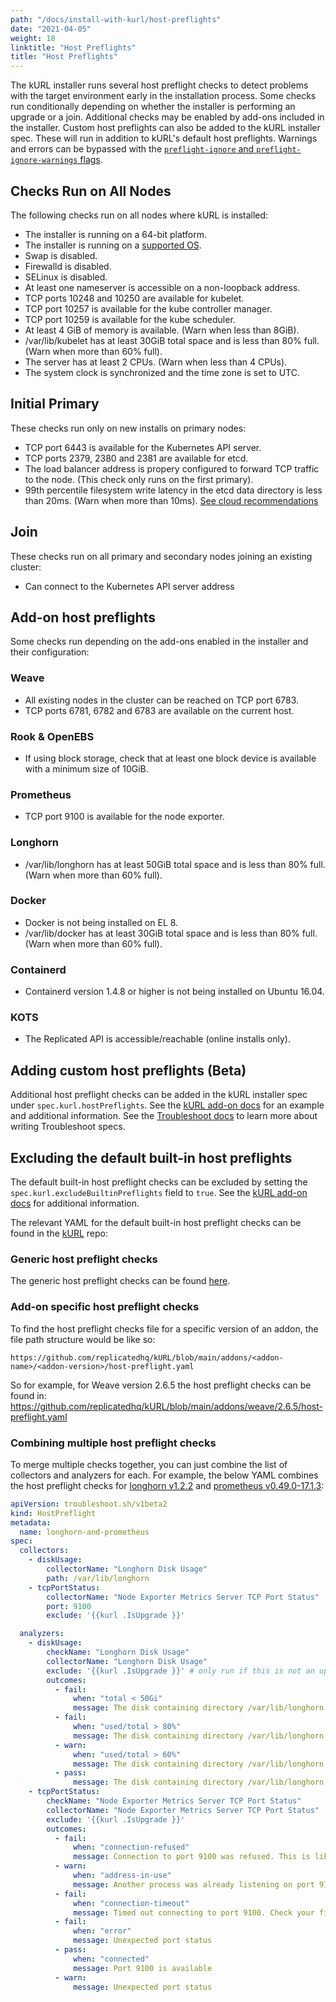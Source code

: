 ```yaml
---
path: "/docs/install-with-kurl/host-preflights"
date: "2021-04-05"
weight: 18
linktitle: "Host Preflights"
title: "Host Preflights"
---
```


The kURL installer runs several host preflight checks to detect problems with the target environment early in the installation process.
Some checks run conditionally depending on whether the installer is performing an upgrade or a join.
Additional checks may be enabled by add-ons included in the installer.
Custom host preflights can also be added to the kURL installer spec. These will run in addition to kURL's default host preflights.
Warnings and errors can be bypassed with the [`preflight-ignore` and `preflight-ignore-warnings` flags](/docs/install-with-kurl/advanced-options).

## Checks Run on All Nodes

The following checks run on all nodes where kURL is installed:

* The installer is running on a 64-bit platform.
* The installer is running on a [supported OS](/docs/install-with-kurl/system-requirements#supported-operating-systems).
* Swap is disabled.
* Firewalld is disabled.
* SELinux is disabled.
* At least one nameserver is accessible on a non-loopback address.
* TCP ports 10248 and 10250 are available for kubelet.
* TCP port 10257 is available for the kube controller manager.
* TCP port 10259 is available for the kube scheduler.
* At least 4 GiB of memory is available. (Warn when less than 8GiB).
* /var/lib/kubelet has at least 30GiB total space and is less than 80% full. (Warn when more than 60% full).
* The server has at least 2 CPUs. (Warn when less than 4 CPUs).
* The system clock is synchronized and the time zone is set to UTC.

## Initial Primary

These checks run only on new installs on primary nodes:

* TCP port 6443 is available for the Kubernetes API server.
* TCP ports 2379, 2380 and 2381 are available for etcd.
* The load balancer address is propery configured to forward TCP traffic to the node. (This check only runs on the first primary).
* 99th percentile filesystem write latency in the etcd data directory is less than 20ms. (Warn when more than 10ms). [See cloud recommendations](/docs/install-with-kurl/system-requirements#cloud-disk-performance)

## Join

These checks run on all primary and secondary nodes joining an existing cluster:

* Can connect to the Kubernetes API server address

## Add-on host preflights

Some checks run depending on the add-ons enabled in the installer and their configuration:

### Weave

* All existing nodes in the cluster can be reached on TCP port 6783.
* TCP ports 6781, 6782 and 6783 are available on the current host.

### Rook & OpenEBS

* If using block storage, check that at least one block device is available with a minimum size of 10GiB.

### Prometheus

* TCP port 9100 is available for the node exporter.

### Longhorn

* /var/lib/longhorn has at least 50GiB total space and is less than 80% full. (Warn when more than 60% full).

### Docker

* Docker is not being installed on EL 8.
* /var/lib/docker has at least 30GiB total space and is less than 80% full. (Warn when more than 60% full).

### Containerd

* Containerd version 1.4.8 or higher is not being installed on Ubuntu 16.04.

### KOTS

* The Replicated API is accessible/reachable (online installs only).

## Adding custom host preflights (Beta)

Additional host preflight checks can be added in the kURL installer spec under `spec.kurl.hostPreflights`. See the [kURL add-on docs](/docs/add-ons/kurl) for an example and additional information. See the [Troubleshoot docs](https://troubleshoot.sh/docs/preflight/introduction/) to learn more about writing Troubleshoot specs.

## Excluding the default built-in host preflights

The default built-in host preflight checks can be excluded by setting the `spec.kurl.excludeBuiltinPreflights` field to `true`. See the [kURL add-on docs](/docs/add-ons/kurl) for additional information.

The relevant YAML for the default built-in host preflight checks can be found in the [kURL](https://github.com/replicatedhq/kURL) repo:

### Generic host preflight checks

The generic host preflight checks can be found [here](https://github.com/replicatedhq/kURL/blob/main/pkg/preflight/assets/host-preflights.yaml).

### Add-on specific host preflight checks

To find the host preflight checks file for a specific version of an addon, the file path structure would be like so:

`https://github.com/replicatedhq/kURL/blob/main/addons/<addon-name>/<addon-version>/host-preflight.yaml`

So for example, for Weave version 2.6.5 the host preflight checks can be found in: https://github.com/replicatedhq/kURL/blob/main/addons/weave/2.6.5/host-preflight.yaml

### Combining multiple host preflight checks

To merge multiple checks together, you can just combine the list of collectors and analyzers for each.
For example, the below YAML combines the host preflight checks for [longhorn v1.2.2](https://github.com/replicatedhq/kURL/blob/main/addons/longhorn/1.2.2/host-preflight.yaml) and [prometheus v0.49.0-17.1.3](https://github.com/replicatedhq/kURL/blob/main/addons/prometheus/0.49.0-17.1.3/host-preflight.yaml):

```yaml
apiVersion: troubleshoot.sh/v1beta2
kind: HostPreflight
metadata:
  name: longhorn-and-prometheus
spec:
  collectors:
    - diskUsage:
        collectorName: "Longhorn Disk Usage"
        path: /var/lib/longhorn
    - tcpPortStatus:
        collectorName: "Node Exporter Metrics Server TCP Port Status"
        port: 9100
        exclude: '{{kurl .IsUpgrade }}'

  analyzers:
    - diskUsage:
        checkName: "Longhorn Disk Usage"
        collectorName: "Longhorn Disk Usage"
        exclude: '{{kurl .IsUpgrade }}' # only run if this is not an upgrade
        outcomes:
          - fail:
              when: "total < 50Gi"
              message: The disk containing directory /var/lib/longhorn has less than 50Gi of total space
          - fail:
              when: "used/total > 80%"
              message: The disk containing directory /var/lib/longhorn is more than 80% full
          - warn:
              when: "used/total > 60%"
              message: The disk containing directory /var/lib/longhorn is more than 60% full
          - pass:
              message: The disk containing directory /var/lib/longhorn has at least 20Gi disk space available and is at least 50Gi in size
    - tcpPortStatus:
        checkName: "Node Exporter Metrics Server TCP Port Status"
        collectorName: "Node Exporter Metrics Server TCP Port Status"
        exclude: '{{kurl .IsUpgrade }}'
        outcomes:
          - fail:
              when: "connection-refused"
              message: Connection to port 9100 was refused. This is likely to be a routing problem since this preflight configures a test server to listen on this port.
          - warn:
              when: "address-in-use"
              message: Another process was already listening on port 9100.
          - fail:
              when: "connection-timeout"
              message: Timed out connecting to port 9100. Check your firewall.
          - fail:
              when: "error"
              message: Unexpected port status
          - pass:
              when: "connected"
              message: Port 9100 is available
          - warn:
              message: Unexpected port status
```
